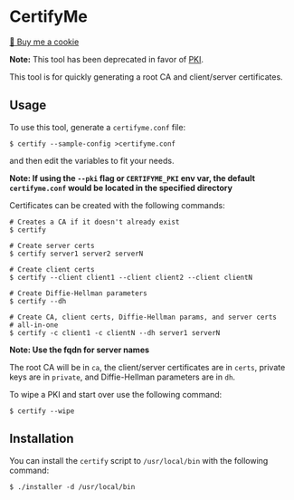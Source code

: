 # CertifyMe

<a href="https://www.buymeacoffee.com/mjwhitta">🍪 Buy me a cookie</a>

**Note:** This tool has been deprecated in favor of
[PKI](https://gitlab.com/mjwhitta/pki).

This tool is for quickly generating a root CA and client/server
certificates.

## Usage

To use this tool, generate a `certifyme.conf` file:

```
$ certify --sample-config >certifyme.conf
```

and then edit the variables to fit your needs.

**Note: If using the `--pki` flag or `CERTIFYME_PKI` env var, the
default `certifyme.conf` would be located in the specified directory**

Certificates can be created with the following commands:

```
# Creates a CA if it doesn't already exist
$ certify

# Create server certs
$ certify server1 server2 serverN

# Create client certs
$ certify --client client1 --client client2 --client clientN

# Create Diffie-Hellman parameters
$ certify --dh

# Create CA, client certs, Diffie-Hellman params, and server certs
# all-in-one
$ certify -c client1 -c clientN --dh server1 serverN
```

**Note: Use the fqdn for server names**

The root CA will be in `ca`, the client/server certificates are in
`certs`, private keys are in `private`, and Diffie-Hellman parameters
are in `dh`.

To wipe a PKI and start over use the following command:

```
$ certify --wipe
```

## Installation

You can install the `certify` script to `/usr/local/bin` with the
following command:

```
$ ./installer -d /usr/local/bin
```
